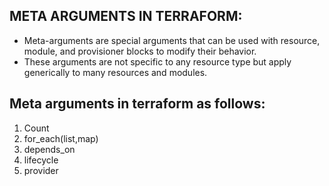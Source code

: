 ## META ARGUMENTS IN TERRAFORM:
- Meta-arguments are special arguments that can be used with resource, module, and provisioner blocks to modify their behavior. 
- These arguments are not specific to any resource type but apply generically to many resources and modules.

## Meta arguments in terraform as follows:
1. Count
2. for_each(list,map)
3. depends_on
4. lifecycle
5. provider
